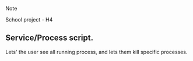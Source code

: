 > [!NOTE]
> School project - H4

## Service/Process script.
Lets' the user see all running process, and lets them kill specific processes.
